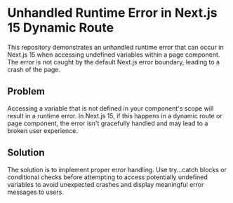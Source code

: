 # Unhandled Runtime Error in Next.js 15 Dynamic Route

This repository demonstrates an unhandled runtime error that can occur in Next.js 15 when accessing undefined variables within a page component.  The error is not caught by the default Next.js error boundary, leading to a crash of the page.

## Problem

Accessing a variable that is not defined in your component's scope will result in a runtime error. In Next.js 15, if this happens in a dynamic route or page component, the error isn't gracefully handled and may lead to a broken user experience.

## Solution

The solution is to implement proper error handling. Use try...catch blocks or conditional checks before attempting to access potentially undefined variables to avoid unexpected crashes and display meaningful error messages to users.